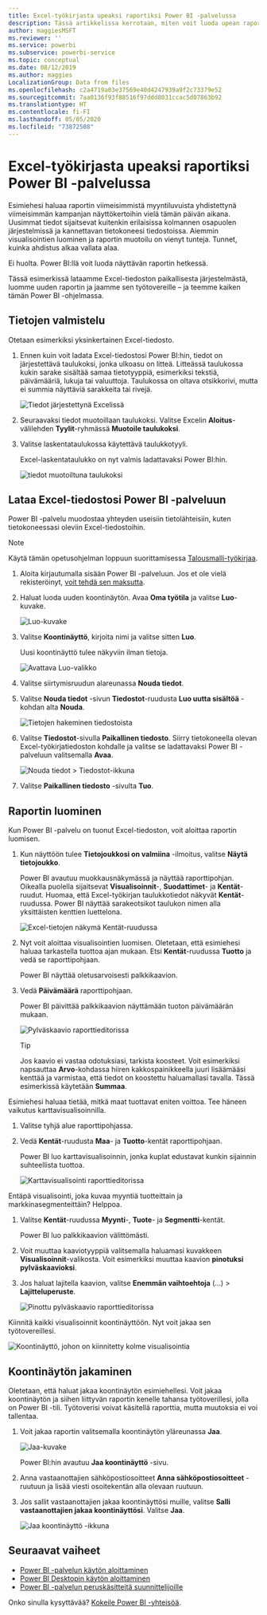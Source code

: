 ```yaml
---
title: Excel-työkirjasta upeaksi raportiksi Power BI -palvelussa
description: Tässä artikkelissa kerrotaan, miten voit luoda upean raportin Excel-työkirjasta nopeasti.
author: maggiesMSFT
ms.reviewer: ''
ms.service: powerbi
ms.subservice: powerbi-service
ms.topic: conceptual
ms.date: 08/12/2019
ms.author: maggies
LocalizationGroup: Data from files
ms.openlocfilehash: c2a4719a03e37569e40d4247939a9f2c73379e52
ms.sourcegitcommit: 7aa0136f93f88516f97ddd8031ccac5d07863b92
ms.translationtype: HT
ms.contentlocale: fi-FI
ms.lasthandoff: 05/05/2020
ms.locfileid: "73872508"
---
```

# <a name="from-excel-workbook-to-stunning-report-in-the-power-bi-service"></a>Excel-työkirjasta upeaksi raportiksi Power BI -palvelussa
Esimiehesi haluaa raportin viimeisimmistä myyntiluvuista yhdistettynä viimeisimmän kampanjan näyttökertoihin vielä tämän päivän aikana. Uusimmat tiedot sijaitsevat kuitenkin erilaisissa kolmannen osapuolen järjestelmissä ja kannettavan tietokoneesi tiedostoissa. Aiemmin visualisointien luominen ja raportin muotoilu on vienyt tunteja. Tunnet, kuinka ahdistus alkaa vallata alaa.

Ei huolta. Power BI:llä voit luoda näyttävän raportin hetkessä.

Tässä esimerkissä lataamme Excel-tiedoston paikallisesta järjestelmästä, luomme uuden raportin ja jaamme sen työtovereille – ja teemme kaiken tämän Power BI -ohjelmassa.

## <a name="prepare-your-data"></a>Tietojen valmistelu
Otetaan esimerkiksi yksinkertainen Excel-tiedosto. 

1. Ennen kuin voit ladata Excel-tiedostosi Power BI:hin, tiedot on järjestettävä taulukoksi, jonka ulkoasu on litteä. Litteässä taulukossa kukin sarake sisältää samaa tietotyyppiä, esimerkiksi tekstiä, päivämääriä, lukuja tai valuuttoja. Taulukossa on oltava otsikkorivi, mutta ei summia näyttäviä sarakkeita tai rivejä.

   ![Tiedot järjestettynä Excelissä](media/service-from-excel-to-stunning-report/pbi_excel_file.png)

2. Seuraavaksi tiedot muotoillaan taulukoksi. Valitse Excelin **Aloitus**-välilehden **Tyylit**-ryhmässä **Muotoile taulukoksi**. 

3. Valitse laskentataulukossa käytettävä taulukkotyyli. 

   Excel-laskentataulukko on nyt valmis ladattavaksi Power BI:hin.

   ![tiedot muotoiltuna taulukoksi](media/service-from-excel-to-stunning-report/pbi_excel_table.png)

## <a name="upload-your-excel-file-to-the-power-bi-service"></a>Lataa Excel-tiedostosi Power BI -palveluun
Power BI -palvelu muodostaa yhteyden useisiin tietolähteisiin, kuten tietokoneessasi oleviin Excel-tiedostoihin. 

 > [!NOTE] 
 > Käytä tämän opetusohjelman loppuun suorittamisessa [Talousmalli-työkirjaa](sample-financial-download.md).

1. Aloita kirjautumalla sisään Power BI -palveluun. Jos et ole vielä rekisteröinyt, [voit tehdä sen maksutta](https://powerbi.com).

2. Haluat luoda uuden koontinäytön. Avaa **Oma työtila** ja valitse **Luo**-kuvake.

   ![Luo-kuvake](media/service-from-excel-to-stunning-report/power-bi-new-dash.png)

3. Valitse **Koontinäyttö**, kirjoita nimi ja valitse sitten **Luo**. 

   Uusi koontinäyttö tulee näkyviin ilman tietoja.

   ![Avattava Luo-valikko](media/service-from-excel-to-stunning-report/power-bi-create-dash.png)

4. Valitse siirtymisruudun alareunassa **Nouda tiedot**. 

5. Valitse **Nouda tiedot** -sivun **Tiedostot**-ruudusta **Luo uutta sisältöä** -kohdan alta **Nouda**.

   ![Tietojen hakeminen tiedostoista](media/service-from-excel-to-stunning-report/pbi_get_files.png)

6. Valitse **Tiedostot**-sivulla **Paikallinen tiedosto**. Siirry tietokoneella olevan Excel-työkirjatiedoston kohdalle ja valitse se ladattavaksi Power BI -palveluun valitsemalla **Avaa**. 

   ![Nouda tiedot > Tiedostot-ikkuna](media/service-from-excel-to-stunning-report/pbi_local_file.png)

7. Valitse **Paikallinen tiedosto** -sivulta **Tuo**.


## <a name="build-your-report"></a>Raportin luominen
Kun Power BI -palvelu on tuonut Excel-tiedoston, voit aloittaa raportin luomisen. 

1. Kun näyttöön tulee **Tietojoukkosi on valmiina** -ilmoitus, valitse **Näytä tietojoukko**.  

   Power BI avautuu muokkausnäkymässä ja näyttää raporttipohjan. Oikealla puolella sijaitsevat **Visualisoinnit**-, **Suodattimet**- ja **Kentät**-ruudut. Huomaa, että Excel-työkirjan taulukkotiedot näkyvät **Kentät**-ruudussa. Power BI näyttää sarakeotsikot taulukon nimen alla yksittäisten kenttien luettelona.

   ![Excel-tietojen näkymä Kentät-ruudussa](media/service-from-excel-to-stunning-report/pbi_report_fields.png)

2. Nyt voit aloittaa visualisointien luomisen. Oletetaan, että esimiehesi haluaa tarkastella tuottoa ajan mukaan. Etsi **Kentät**-ruudussa **Tuotto** ja vedä se raporttipohjaan. 

   Power BI näyttää oletusarvoisesti palkkikaavion. 

3. Vedä **Päivämäärä** raporttipohjaan. 

   Power BI päivittää palkkikaavion näyttämään tuoton päivämäärän mukaan.

   ![Pylväskaavio raporttieditorissa](media/service-from-excel-to-stunning-report/pbi_report_pin-new.png)

   > [!TIP]
   > Jos kaavio ei vastaa odotuksiasi, tarkista koosteet. Voit esimerkiksi napsauttaa **Arvo**-kohdassa hiiren kakkospainikkeella juuri lisäämääsi kenttää ja varmistaa, että tiedot on koostettu haluamallasi tavalla. Tässä esimerkissä käytetään **Summaa**.
   > 

Esimiehesi haluaa tietää, mitkä maat tuottavat eniten voittoa. Tee häneen vaikutus karttavisualisoinnilla. 

1. Valitse tyhjä alue raporttipohjassa. 

2. Vedä **Kentät**-ruudusta **Maa**- ja **Tuotto**-kentät raporttipohjaan.

   Power BI luo karttavisualisoinnin, jonka kuplat edustavat kunkin sijainnin suhteellista tuottoa.

   ![Karttavisualisointi raporttieditorissa](media/service-from-excel-to-stunning-report/pbi_report_map-new.png)

Entäpä visualisointi, joka kuvaa myyntiä tuotteittain ja markkinasegmenteittäin? Helppoa. 

1. Valitse **Kentät**-ruudussa **Myynti**-, **Tuote**- ja **Segmentti**-kentät. 
   
   Power BI luo palkkikaavion välittömästi. 

2. Voit muuttaa kaaviotyyppiä valitsemalla haluamasi kuvakkeen **Visualisoinnit**-valikosta. Voit esimerkiksi muuttaa kaavion **pinotuksi pylväskaavioksi**. 

3. Jos haluat lajitella kaavion, valitse **Enemmän vaihtoehtoja** (...) > **Lajitteluperuste**.

   ![Pinottu pylväskaavio raporttieditorissa](media/service-from-excel-to-stunning-report/pbi_barchart-new.png)

Kiinnitä kaikki visualisoinnit koontinäyttöön. Nyt voit jakaa sen työtovereillesi.

   ![Koontinäyttö, johon on kiinnitetty kolme visualisointia](media/service-from-excel-to-stunning-report/pbi_report.png)

## <a name="share-your-dashboard"></a>Koontinäytön jakaminen
Oletetaan, että haluat jakaa koontinäytön esimiehellesi. Voit jakaa koontinäytön ja siihen liittyvän raportin kenelle tahansa työtoverillesi, jolla on Power BI -tili. Työtoverisi voivat käsitellä raporttia, mutta muutoksia ei voi tallentaa.

1. Voit jakaa raportin valitsemalla koontinäytön yläreunassa **Jaa**.

   ![Jaa-kuvake](media/service-from-excel-to-stunning-report/power-bi-share.png)

   Power BI:hin avautuu **Jaa koontinäyttö** -sivu. 

2. Anna vastaanottajien sähköpostiosoitteet **Anna sähköpostiosoitteet** -ruutuun ja lisää viesti osoitekentän alla olevaan ruutuun. 

3. Jos sallit vastaanottajien jakaa koontinäyttösi muille, valitse **Salli vastaanottajien jakaa koontinäyttösi**. Valitse **Jaa**.

   ![Jaa koontinäyttö -ikkuna](media/service-from-excel-to-stunning-report/power-bi-share-dash-new.png)

## <a name="next-steps"></a>Seuraavat vaiheet

* [Power BI -palvelun käytön aloittaminen](service-get-started.md)
* [Power BI Desktopin käytön aloittaminen](desktop-getting-started.md)
* [Power BI -palvelun peruskäsitteitä suunnittelijoille](service-basic-concepts.md)

Onko sinulla kysyttävää? [Kokeile Power BI -yhteisöä](https://community.powerbi.com/).

